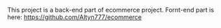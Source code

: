 This project is a back-end part of ecommerce project.
Fornt-end part is here:
https://github.com/Altyn777/ecommerce
